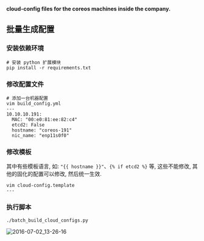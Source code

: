 __cloud-config files for the coreos machines inside the company.__

## 批量生成配置

### 安装依赖环境

```shell
# 安装 python 扩展模块
pip install -r requirements.txt
```

### 修改配置文件

```shell
# 添加一台机器配置
vim build_config.yml
---
10.10.10.191:
  MAC: "00:e0:81:ee:82:c4"
  etcd2: False
  hostname: "coreos-191"
  nic_name: "enp11s0f0"
```

### 修改模板

其中有些模板语言, 如: `"{{ hostname }}"`、`{% if etcd2 %}` 等, 这些不能修改, 其他的固化的配置可以修改, 然后统一生效.

```shell
vim cloud-config.template
---
```

### 执行脚本

```shell
./batch_build_cloud_configs.py
```

![2016-07-02_13-26-16](http://gitlab.yzs.io/k8sp/cloud-configs/raw/liwenshan/img/2016-07-02_13-26-16.png)